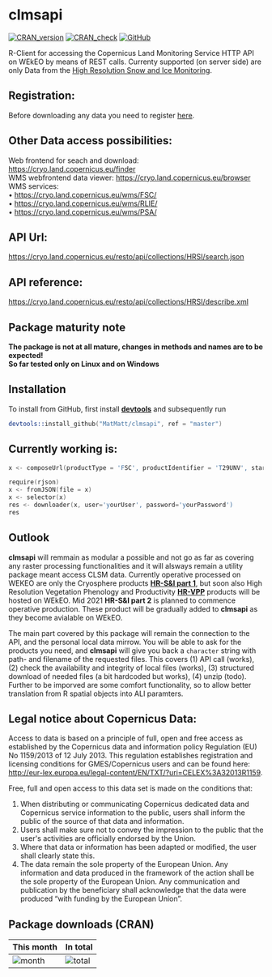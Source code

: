 # clmsapi

[![CRAN_version](http://www.r-pkg.org/badges/version/clmsapi)](https://cran.r-project.org/package=clmsapi)
[![CRAN_check](https://cranchecks.info/badges/worst/clmsapi)](https://cran.r-project.org/web/checks/check_results_clmsapi.html)
[![GitHub](https://img.shields.io/badge/license-CC--BY%204.0-green)](https://creativecommons.org/licenses/by/4.0/deed.en)

R-Client for accessing the Copernicus Land Monitoring Service HTTP API on WEkEO by means of REST calls. Currenty supported (on server side) are only Data from the [High Resolution Snow and Ice Monitoring](https://land.copernicus.eu/pan-european/biophysical-parameters/high-resolution-snow-and-ice-monitoring).

## Registration:
Before downloading any data you need to register [here](https://cryo.land.copernicus.eu/finder).  

## Other Data access possibilities:
Web frontend for seach and download: https://cryo.land.copernicus.eu/finder  
WMS webfrontend data viewer: https://cryo.land.copernicus.eu/browser  
WMS services:  
•	https://cryo.land.copernicus.eu/wms/FSC/  
•	https://cryo.land.copernicus.eu/wms/RLIE/  
•	https://cryo.land.copernicus.eu/wms/PSA/  

## API Url: 
https://cryo.land.copernicus.eu/resto/api/collections/HRSI/search.json
## API reference: 
https://cryo.land.copernicus.eu/resto/api/collections/HRSI/describe.xml

## Package maturity note 
**The package is not at all mature, changes in methods and names are to be expected!**   
**So far tested only on Linux and on Windows**

## Installation
To install from GitHub, first install **[devtools](https://cran.r-project.org/package=devtools)** and subsequently run

```S
devtools::install_github("MatMatt/clmsapi", ref = "master")

```

## Currently working is: 
```S
x <- composeUrl(productType = 'FSC', productIdentifier = 'T29UNV', startDate='2020-07-01', completionDate=Sys.Date())

require(rjson)  
x <- fromJSON(file = x)  
x <- selector(x)  
res <- downloader(x, user='yourUser', password='yourPassword')  
res  
```

## Outlook
**clmsapi** will remmain as modular a possible and not go as far as covering any raster processing functionalities and it will alsways remain a utility package meant access CLSM data. 
Currently operative processed on WEKEO are only the Cryosphere products [**HR-S&I part 1**](https://land.copernicus.eu/pan-european/biophysical-parameters/high-resolution-snow-and-ice-monitoring), but soon also High Resolution Vegetation Phenology and Productivity [**HR-VPP**](https://land.copernicus.eu/user-corner/technical-library/phenology) products will be hosted on WEkEO. Mid 2021 **HR-S&I part 2** is planned to commence operative production. These product will be gradually added to **clmsapi** as they become avialable on WEkEO. 

The main part covered by this package will remain the connection to the API, and the personal local data mirrow. You will be able to ask for the products you need, and **clmsapi** will give you back a ```character``` string with path- and filename of the requested files. This covers (1) API call (works), (2) check the availability and integrity of local files (works), (3) structured download of needed files (a bit hardcoded but works), (4) unzip (todo). Further to be imporved are some comfort functionality, so to allow better translation from R spatial objects into ALI paramters. 

## Legal notice about Copernicus Data:
Access to data is based on a principle of full, open and free access as established by the Copernicus data and information policy Regulation (EU) No 1159/2013 of 12 July 2013. This regulation establishes registration and licensing conditions for GMES/Copernicus users and can be found here: http://eur-lex.europa.eu/legal-content/EN/TXT/?uri=CELEX%3A32013R1159.  

Free, full and open access to this data set is made on the conditions that:  
1. When distributing or communicating Copernicus dedicated data and Copernicus service information to the public, users shall inform the public of the source of that data and information.  
2. Users shall make sure not to convey the impression to the public that the user's activities are officially endorsed by the Union.  
3. Where that data or information has been adapted or modified, the user shall clearly state this.  
4. The data remain the sole property of the European Union. Any information and data produced in the framework of the action shall be the sole property of the European Union. Any communication and publication by the beneficiary shall acknowledge that the data were produced “with funding by the European Union”.  

## Package downloads (CRAN)
This month      | In total
--------------- | -----------
![month](https://cranlogs.r-pkg.org/badges/clmsapi) | ![total](https://cranlogs.r-pkg.org/badges/clmsapi)

